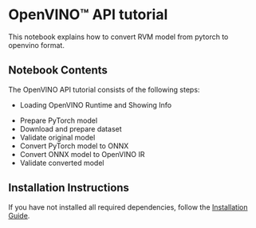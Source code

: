 # OpenVINO™ API tutorial

This notebook explains how to convert RVM model from pytorch to openvino format.

## Notebook Contents

The OpenVINO API tutorial consists of the following steps:

* Loading OpenVINO Runtime and Showing Info
- Prepare PyTorch model
- Download and prepare dataset
- Validate original model
- Convert PyTorch model to ONNX
- Convert ONNX model to OpenVINO IR
- Validate converted model

  
## Installation Instructions

If you have not installed all required dependencies, follow the [Installation Guide](../../README.md).

